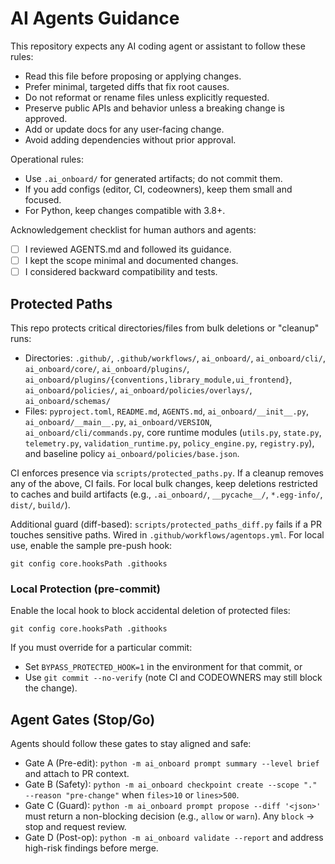 # AI Agents Guidance

This repository expects any AI coding agent or assistant to follow these rules:

- Read this file before proposing or applying changes.
- Prefer minimal, targeted diffs that fix root causes.
- Do not reformat or rename files unless explicitly requested.
- Preserve public APIs and behavior unless a breaking change is approved.
- Add or update docs for any user-facing change.
- Avoid adding dependencies without prior approval.

Operational rules:
- Use `.ai_onboard/` for generated artifacts; do not commit them.
- If you add configs (editor, CI, codeowners), keep them small and focused.
- For Python, keep changes compatible with 3.8+.

Acknowledgement checklist for human authors and agents:
- [ ] I reviewed AGENTS.md and followed its guidance.
- [ ] I kept the scope minimal and documented changes.
- [ ] I considered backward compatibility and tests.

## Protected Paths

This repo protects critical directories/files from bulk deletions or "cleanup" runs:

- Directories: `.github/`, `.github/workflows/`, `ai_onboard/`, `ai_onboard/cli/`, `ai_onboard/core/`, `ai_onboard/plugins/`, `ai_onboard/plugins/{conventions,library_module,ui_frontend}`, `ai_onboard/policies/`, `ai_onboard/policies/overlays/`, `ai_onboard/schemas/`
- Files: `pyproject.toml`, `README.md`, `AGENTS.md`, `ai_onboard/__init__.py`, `ai_onboard/__main__.py`, `ai_onboard/VERSION`, `ai_onboard/cli/commands.py`, core runtime modules (`utils.py`, `state.py`, `telemetry.py`, `validation_runtime.py`, `policy_engine.py`, `registry.py`), and baseline policy `ai_onboard/policies/base.json`.

CI enforces presence via `scripts/protected_paths.py`. If a cleanup removes any of
the above, CI fails. For local bulk changes, keep deletions restricted to caches
and build artifacts (e.g., `.ai_onboard/`, `__pycache__/`, `*.egg-info/`, `dist/`, `build/`).

Additional guard (diff-based): `scripts/protected_paths_diff.py` fails if a PR touches sensitive paths. Wired in `.github/workflows/agentops.yml`. For local use, enable the sample pre-push hook:

```
git config core.hooksPath .githooks
```

### Local Protection (pre-commit)

Enable the local hook to block accidental deletion of protected files:

```
git config core.hooksPath .githooks
```

If you must override for a particular commit:

- Set `BYPASS_PROTECTED_HOOK=1` in the environment for that commit, or
- Use `git commit --no-verify` (note CI and CODEOWNERS may still block the change).

## Agent Gates (Stop/Go)

Agents should follow these gates to stay aligned and safe:

- Gate A (Pre-edit): `python -m ai_onboard prompt summary --level brief` and attach to PR context.
- Gate B (Safety): `python -m ai_onboard checkpoint create --scope "." --reason "pre-change"` when `files>10` or `lines>500`.
- Gate C (Guard): `python -m ai_onboard prompt propose --diff '<json>'` must return a non-blocking decision (e.g., `allow` or `warn`). Any `block` → stop and request review.
- Gate D (Post-op): `python -m ai_onboard validate --report` and address high-risk findings before merge.
